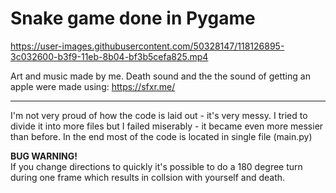 # Snake game done in Pygame


https://user-images.githubusercontent.com/50328147/118126895-3c032600-b3f9-11eb-8b04-bf3b5cefa825.mp4

Art and music made by me.
Death sound and the the sound of getting an apple were made using: https://sfxr.me/

----------

I'm not very proud of how the code is laid out - it's very messy. I tried to divide it into more files but I failed miserably - it became even more messier than before. In the end most of the code is located in single file (main.py)  

  
**BUG WARNING!**  
If you change directions to quickly it's possible to do a 180 degree turn during one frame which results in collsion with yourself and death.
